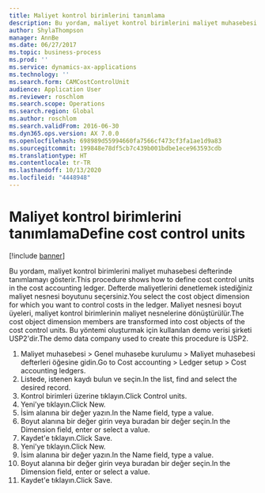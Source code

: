 ```yaml
---
title: Maliyet kontrol birimlerini tanımlama
description: Bu yordam, maliyet kontrol birimlerini maliyet muhasebesi defterinde tanımlamayı gösterir.
author: ShylaThompson
manager: AnnBe
ms.date: 06/27/2017
ms.topic: business-process
ms.prod: ''
ms.service: dynamics-ax-applications
ms.technology: ''
ms.search.form: CAMCostControlUnit
audience: Application User
ms.reviewer: roschlom
ms.search.scope: Operations
ms.search.region: Global
ms.author: roschlom
ms.search.validFrom: 2016-06-30
ms.dyn365.ops.version: AX 7.0.0
ms.openlocfilehash: 698989d55994660fa7566cf473cf3fa1ae1d9a83
ms.sourcegitcommit: 199848e78df5cb7c439b001bdbe1ece963593cdb
ms.translationtype: HT
ms.contentlocale: tr-TR
ms.lasthandoff: 10/13/2020
ms.locfileid: "4448948"
---
```

# <a name="define-cost-control-units"></a><span data-ttu-id="a91b4-103">Maliyet kontrol birimlerini tanımlama</span><span class="sxs-lookup"><span data-stu-id="a91b4-103">Define cost control units</span></span>

[!include [banner](../../includes/banner.md)]

<span data-ttu-id="a91b4-104">Bu yordam, maliyet kontrol birimlerini maliyet muhasebesi defterinde tanımlamayı gösterir.</span><span class="sxs-lookup"><span data-stu-id="a91b4-104">This procedure shows how to define cost control units in the cost accounting ledger.</span></span> <span data-ttu-id="a91b4-105">Defterde maliyetlerini denetlemek istediğiniz maliyet nesnesi boyutunu seçersiniz.</span><span class="sxs-lookup"><span data-stu-id="a91b4-105">You select the cost object dimension for which you want to control costs in the ledger.</span></span> <span data-ttu-id="a91b4-106">Maliyet nesnesi boyut üyeleri, maliyet kontrol birimlerinin maliyet nesnelerine dönüştürülür.</span><span class="sxs-lookup"><span data-stu-id="a91b4-106">The cost object dimension members are transformed into cost objects of the cost control units.</span></span> <span data-ttu-id="a91b4-107">Bu yöntemi oluşturmak için kullanılan demo verisi şirketi USP2'dir.</span><span class="sxs-lookup"><span data-stu-id="a91b4-107">The demo data company used to create this procedure is USP2.</span></span>

1. <span data-ttu-id="a91b4-108">Maliyet muhasebesi > Genel muhasebe kurulumu > Maliyet muhasebesi defterleri öğesine gidin.</span><span class="sxs-lookup"><span data-stu-id="a91b4-108">Go to Cost accounting > Ledger setup > Cost accounting ledgers.</span></span>
2. <span data-ttu-id="a91b4-109">Listede, istenen kaydı bulun ve seçin.</span><span class="sxs-lookup"><span data-stu-id="a91b4-109">In the list, find and select the desired record.</span></span>
3. <span data-ttu-id="a91b4-110">Kontrol birimleri üzerine tıklayın.</span><span class="sxs-lookup"><span data-stu-id="a91b4-110">Click Control units.</span></span>
4. <span data-ttu-id="a91b4-111">Yeni'ye tıklayın.</span><span class="sxs-lookup"><span data-stu-id="a91b4-111">Click New.</span></span>
5. <span data-ttu-id="a91b4-112">İsim alanına bir değer yazın.</span><span class="sxs-lookup"><span data-stu-id="a91b4-112">In the Name field, type a value.</span></span>
6. <span data-ttu-id="a91b4-113">Boyut alanına bir değer girin veya buradan bir değer seçin.</span><span class="sxs-lookup"><span data-stu-id="a91b4-113">In the Dimension field, enter or select a value.</span></span>
7. <span data-ttu-id="a91b4-114">Kaydet'e tıklayın.</span><span class="sxs-lookup"><span data-stu-id="a91b4-114">Click Save.</span></span>
8. <span data-ttu-id="a91b4-115">Yeni'ye tıklayın.</span><span class="sxs-lookup"><span data-stu-id="a91b4-115">Click New.</span></span>
9. <span data-ttu-id="a91b4-116">İsim alanına bir değer yazın.</span><span class="sxs-lookup"><span data-stu-id="a91b4-116">In the Name field, type a value.</span></span>
10. <span data-ttu-id="a91b4-117">Boyut alanına bir değer girin veya buradan bir değer seçin.</span><span class="sxs-lookup"><span data-stu-id="a91b4-117">In the Dimension field, enter or select a value.</span></span>
11. <span data-ttu-id="a91b4-118">Kaydet'e tıklayın.</span><span class="sxs-lookup"><span data-stu-id="a91b4-118">Click Save.</span></span>

